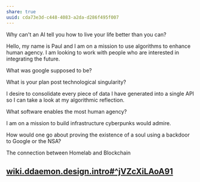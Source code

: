 ```yaml
---
share: true
uuid: cda73e3d-c448-4083-a2da-d286f495f007
---
```

Why can't an AI tell you how to live your life better than you can?

Hello, my name is Paul and I am on a mission to use algorithms to enhance human agency. I am looking to work with people who are interested in integrating the future.

What was google supposed to be?

What is your plan post technological singularity?

I desire to consolidate every piece of data I have generated into a single API so I can take a look at my algorithmic reflection.

What software enables the most human agency?

I am on a mission to build infrastructure cyberpunks would admire.

How would one go about proving the existence of a soul using a backdoor to Google or the NSA?


The connection between Homelab and Blockchain 

## [wiki.ddaemon.design.intro#^jVZcXiLAoA91](/3aac9f98-9264-4093-8402-be32de0295cb)
